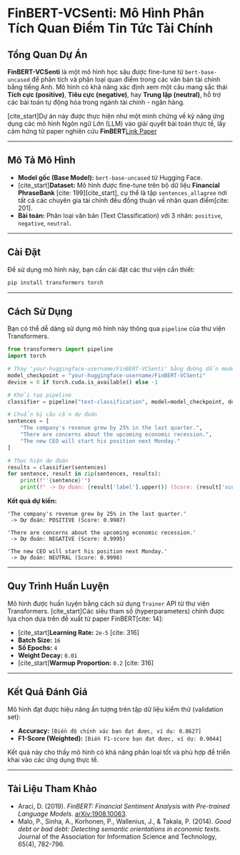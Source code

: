 # FinBERT-VCSenti: Mô Hình Phân Tích Quan Điểm Tin Tức Tài Chính

## Tổng Quan Dự Án

**FinBERT-VCSenti** là một mô hình học sâu được fine-tune từ `bert-base-uncased` để phân tích và phân loại quan điểm trong các văn bản tài chính bằng tiếng Anh. Mô hình có khả năng xác định xem một câu mang sắc thái **Tích cực (positive)**, **Tiêu cực (negative)**, hay **Trung lập (neutral)**, hỗ trợ các bài toán tự động hóa trong ngành tài chính - ngân hàng.

[cite_start]Dự án này được thực hiện như một minh chứng về kỹ năng ứng dụng các mô hình Ngôn ngữ Lớn (LLM) vào giải quyết bài toán thực tế, lấy cảm hứng từ paper nghiên cứu **FinBERT**[Link Paper](https://arxiv.org/pdf/1908.10063)


---

## Mô Tả Mô Hình

* **Model gốc (Base Model):** `bert-base-uncased` từ Hugging Face.
* [cite_start]**Dataset:** Mô hình được fine-tune trên bộ dữ liệu **Financial PhraseBank** [cite: 199][cite_start], cụ thể là tập `sentences_allagree` nơi tất cả các chuyên gia tài chính đều đồng thuận về nhãn quan điểm[cite: 201].
* **Bài toán:** Phân loại văn bản (Text Classification) với 3 nhãn: `positive`, `negative`, `neutral`.

---

## Cài Đặt

Để sử dụng mô hình này, bạn cần cài đặt các thư viện cần thiết:

```bash
pip install transformers torch
```

---

## Cách Sử Dụng

Bạn có thể dễ dàng sử dụng mô hình này thông qua `pipeline` của thư viện Transformers.

```python
from transformers import pipeline
import torch

# Thay 'your-huggingface-username/FinBERT-VCSenti' bằng đường dẫn model của bạn sau khi push lên Hub
model_checkpoint = "your-huggingface-username/FinBERT-VCSenti"
device = 0 if torch.cuda.is_available() else -1

# Khởi tạo pipeline
classifier = pipeline("text-classification", model=model_checkpoint, device=device)

# Chuẩn bị câu cần dự đoán
sentences = [
    "The company's revenue grew by 25% in the last quarter.",
    "There are concerns about the upcoming economic recession.",
    "The new CEO will start his position next Monday."
]

# Thực hiện dự đoán
results = classifier(sentences)
for sentence, result in zip(sentences, results):
    print(f"'{sentence}'")
    print(f" -> Dự đoán: {result['label'].upper()} (Score: {result['score']:.4f})\n")

```
**Kết quả dự kiến:**
```
'The company's revenue grew by 25% in the last quarter.'
 -> Dự đoán: POSITIVE (Score: 0.9987)

'There are concerns about the upcoming economic recession.'
 -> Dự đoán: NEGATIVE (Score: 0.9995)

'The new CEO will start his position next Monday.'
 -> Dự đoán: NEUTRAL (Score: 0.9998)
```
---

## Quy Trình Huấn Luyện

Mô hình được huấn luyện bằng cách sử dụng `Trainer` API từ thư viện Transformers. [cite_start]Các siêu tham số (hyperparameters) chính được lựa chọn dựa trên đề xuất từ paper FinBERT[cite: 14]:

* [cite_start]**Learning Rate:** `2e-5` [cite: 316]
* **Batch Size:** `16`
* **Số Epochs:** `4`
* **Weight Decay:** `0.01`
* [cite_start]**Warmup Proportion:** `0.2` [cite: 316]

---

## Kết Quả Đánh Giá

Mô hình đạt được hiệu năng ấn tượng trên tập dữ liệu kiểm thử (validation set):

* **Accuracy:** `[Điền độ chính xác bạn đạt được, ví dụ: 0.8627]`
* **F1-Score (Weighted):** `[Điền F1-score bạn đạt được, ví dụ: 0.9044]`

Kết quả này cho thấy mô hình có khả năng phân loại tốt và phù hợp để triển khai vào các ứng dụng thực tế.

---

## Tài Liệu Tham Khảo

* Araci, D. (2019). *FinBERT: Financial Sentiment Analysis with Pre-trained Language Models*. [arXiv:1908.10063](https://arxiv.org/abs/1908.10063).
* Malo, P., Sinha, A., Korhonen, P., Wallenius, J., & Takala, P. (2014). *Good debt or bad debt: Detecting semantic orientations in economic texts*. Journal of the Association for Information Science and Technology, 65(4), 782-796.
